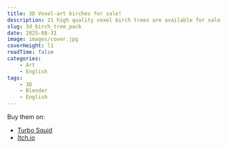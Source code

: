 ```yaml
---
title: 3D Voxel-art birches for sale!
description: 21 high quality voxel birch trees are available for sale
slug: 3d_birch_tree_pack
date: 2025-08-31
image: images/cover.jpg
coverHeight: l1
readTime: false
categories:
    - Art
    - English
tags:
    - 3D
    - Blender
    - English
---
```


Buy them on:
- [Turbo Squid](https://www.turbosquid.com/3d-models/21-voxel-birch-tree-pack-3d-model-2455271)
- [Itch.io](https://ananasikdeveloper.itch.io/big-voxel-birches-pack)